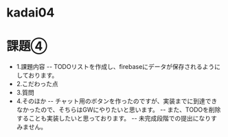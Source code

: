 # kadai04
# 課題④
- 1.課題内容
-- TODOリストを作成し、firebaseにデータが保存されるようにしております。
- 2.こだわった点
- 3.質問
- 4.そのほか
-- チャット用のボタンを作ったのですが、実装までに到達できなかったので、そちらはGWにやりたいと思います。
-- また、TODOを削除することも実装したいと思っております。
-- 未完成段階での提出になりすみません。
